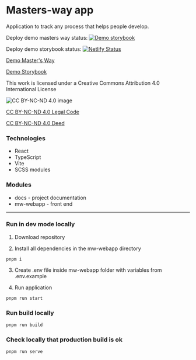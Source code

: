 # Masters-way app 

Application to track any process that helps people develop.

Deploy demo masters way status:
[![Demo storybook](https://api.netlify.com/api/v1/badges/fba15c04-f28a-4a13-9430-087d9a76ab84/deploy-status)](https://app.netlify.com/sites/mastersway/deploys)


Deploy demo storybook status:
[![Netlify Status](https://api.netlify.com/api/v1/badges/39b894b6-7a7c-4b45-bc98-3f7a7257500c/deploy-status)](https://app.netlify.com/sites/mastersway-storybook/deploys)


[Demo Master's Way](https://mastersway.netlify.app/)

[Demo Storybook](https://mastersways-storybook.netlify.app/)

This work is licensed under a Creative Commons Attribution 4.0 International License

![CC BY-NC-ND 4.0 image](https://mirrors.creativecommons.org/presskit/buttons/88x31/svg/by-nc-nd.svg)

[CC BY-NC-ND 4.0 Legal Code](https://creativecommons.org/licenses/by-nc-nd/4.0/legalcode.en)

[CC BY-NC-ND 4.0 Deed](https://creativecommons.org/licenses/by-nc-nd/4.0/)

### Technologies

- React
- TypeScript
- Vite
- SCSS modules

### Modules
* docs - project documentation
* mw-webapp - front end
___

### Run in dev mode locally
1. Download repository

2. Install all dependencies in the mw-webapp directory 

```pnpm i```

3. Create .env file inside mw-webapp folder with variables from .env.example

4. Run application

```pnpm run start```

### Run build locally

```pnpm run build```

### Check locally that production build is ok

```pnpm run serve```
